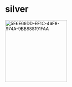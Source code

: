 # silver
<img width="200" alt="5E6E69DD-EF1C-46F8-974A-9BB888191FAA" src="https://user-images.githubusercontent.com/12631178/129135756-69581640-c7da-4e2f-afa9-04691663775f.png">
